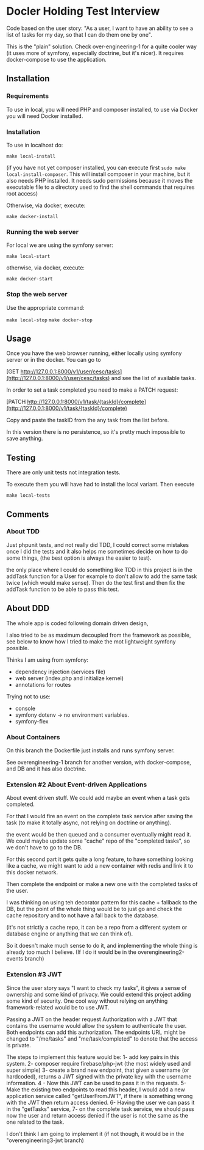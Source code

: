 # Docler Holding Test Interview

Code based on the user story: "As a user, I want to have an ability to see a list of tasks for my day, so that I can do them one by one".

This is the "plain" solution. Check over-engineering-1 for a quite cooler way
(it uses more of symfony, especially doctrine, but it's nicer). It requires docker-compose
to use the application.

## Installation

### Requirements

To use in local, you will need PHP and composer installed, to use via Docker you will need Docker installed.

### Installation

To use in localhost do:

`make local-install`  

(if you have not yet composer installed, you can execute first `sudo make local-install-composer`. This
will install composer in your machine, but it also needs PHP installed. It needs sudo permissions
because it moves the executable file to a directory used to find the shell commands that requires
root access) 

Otherwise, via docker, execute:

`make docker-install`

### Running the web server

For local we are using the symfony server:

`make local-start`

otherwise, via docker, execute:

`make docker-start`

### Stop the web server

Use the appropriate command:

`make local-stop`
`make docker-stop`


## Usage

Once you have the web browser running, either locally using symfony server or in the docker. You can
go to 

[GET http://127.0.0.1:8000/v1/user/cesc/tasks](http://127.0.0.1:8000/v1/user/cesc/tasks) and see the list of available tasks.

In order to set a task completed you need to make a PATCH request:

[PATCH http://127.0.0.1:8000/v1/task/{taskId}/complete](http://127.0.0.1:8000/v1/task/{taskId}/complete)

Copy and paste the taskID from the any task from the list before.

In this version there is no persistence, so it's pretty much impossible to save anything.

## Testing

There are only unit tests not integration tests.

To execute them you will have had to install the local variant. Then execute

`make local-tests`

## Comments

### About TDD

Just phpunit tests, and not really did TDD, I could correct some mistakes once I did the tests
and it also helps me sometimes decide on how to do some things, (the best option is always the easier
to test).

the only place where I could do something like TDD in this project is in the addTask function for a User
for example to don't allow to add the same task twice (which would make sense). Then do the test first
and then fix the addTask function to be able to pass this test.

## About DDD

The whole app is coded following domain driven design,

I also tried to be as maximum decoupled from
the framework as possible, see below to know how I tried to make the mot lightweight symfony possible.

Thinks I am using from symfony:

- dependency injection (services file)
- web server (index.php and initialize kernel)
- annotations for routes
  
Trying not to use:
  
- console
- symfony dotenv -> no environment variables.
- symfony-flex

### About Containers

On this branch the Dockerfile just installs and runs symfony server.

See overengineering-1 branch for another version, with docker-compose, and DB and it has also doctrine.


### Extension #2 About Event-driven Applications

About event driven stuff. We could add maybe an event when a task gets completed.

For that I would fire an event on the complete task service after saving the task (to make it
totally async, not relying on doctrine or anything).

the event would be then queued and a consumer eventually might read it. We could maybe update
some "cache" repo of the "completed tasks", so we don't have to go to the DB.

For this second part it gets quite a long feature, to have something looking like a cache, we might
want to add a new container with redis and link it to this docker network.

Then complete the endpoint or make a new one with the completed tasks of the user.

I was thinking on using teh decorator pattern for this cache + fallback to the DB, but the point of the
whole thing would be to just go and check the cache repository and to not have a fall back to the database.

(it's not strictly a cache repo, it can be a repo from a different system or database engine or anything
that we can think of).

So it doesn't make much sense to do it, and implementing the whole thing is already too much I believe.
(If I do it would be in the overengineering2-events branch)

### Extension #3 JWT

Since the user story says "I want to check my tasks", it gives a sense of ownership
and some kind of privacy. We could extend this project adding some kind of security.
One cool way without relying on anything framework-related would be to use JWT.

Passing a JWT on the header request Authorization with a JWT that contains the username
would allow the system to authenticate the user. Both endpoints can add this authorization.
The endpoints URL might be changed to "/me/tasks" and "me/task/completed" to denote that the access is private.

The steps to implement this feature would be:
1- add key pairs in this system.
2- composer require firebase/php-jwt (the most widely used and super simple)
3- create a brand new endpoint, that given a username (or hardcoded), returns a JWT signed with
the private key with the username information.
4 - Now this JWT can be used to pass it in the requests.
5- Make the existing two endpoints to read this header, I would add a new application service
called "getUserFromJWT", if there is something wrong with the JWT then return access denied.
6- Having the user we can pass it in the "getTasks" service,
7- on the complete task service, we should pass now the user and return access denied if the
user is not the same as the one related to the task.

I don't think I am going to implement it (if not though, it would be in the "overengineering3-jwt branch)

